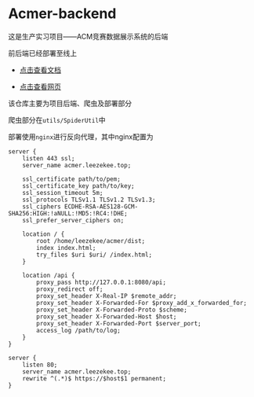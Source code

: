 # Acmer-backend

这是生产实习项目——ACM竞赛数据展示系统的后端

前后端已经部署至线上

* [点击查看文档](https://acmer.leezekee.top/api/doc.html)

* [点击查看网页](https://acmer.leezekee.top)

该仓库主要为项目后端、爬虫及部署部分

爬虫部分在`utils/SpiderUtil`中

部署使用`nginx`进行反向代理，其中nginx配置为

```nginx
server {
    listen 443 ssl;
    server_name acmer.leezekee.top;

    ssl_certificate path/to/pem;
    ssl_certificate_key path/to/key;
    ssl_session_timeout 5m;
    ssl_protocols TLSv1.1 TLSv1.2 TLSv1.3;
    ssl_ciphers ECDHE-RSA-AES128-GCM-SHA256:HIGH:!aNULL:!MD5:!RC4:!DHE;
    ssl_prefer_server_ciphers on;

    location / {
        root /home/leezekee/acmer/dist;
        index index.html;
        try_files $uri $uri/ /index.html;
    }

    location /api {
        proxy_pass http://127.0.0.1:8080/api;
        proxy_redirect off;
        proxy_set_header X-Real-IP $remote_addr;
        proxy_set_header X-Forwarded-For $proxy_add_x_forwarded_for;
        proxy_set_header X-Forwarded-Proto $scheme;
        proxy_set_header X-Forwarded-Host $host;
        proxy_set_header X-Forwarded-Port $server_port;
        access_log /path/to/log;
    }
}

server {
    listen 80;
    server_name acmer.leezekee.top;
    rewrite ^(.*)$ https://$host$1 permanent;
}

```
